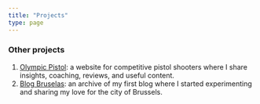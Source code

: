 ```yaml
---
title: "Projects"
type: page
---
```



### Other projects
1. [Olympic Pistol](https://www.olympicpistol.com): a website for competitive pistol shooters where I share insights, coaching, reviews, and useful content. 
2. [Blog Bruselas](/project/blogbruselas/): an archive of my first blog where I started experimenting and sharing my love for the city of Brussels. 
